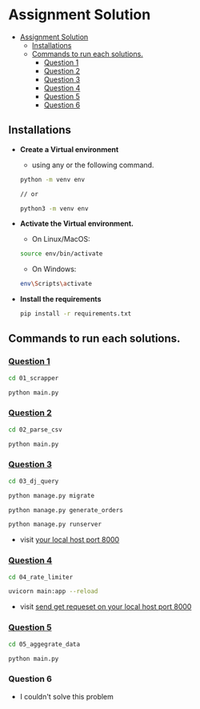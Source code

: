 # Assignment Solution

- [Assignment Solution](#assignment-solution)
  - [Installations](#installations)
  - [Commands to run each solutions.](#commands-to-run-each-solutions)
    - [Question 1](#question-1)
    - [Question 2](#question-2)
    - [Question 3](#question-3)
    - [Question 4](#question-4)
    - [Question 5](#question-5)
    - [Question 6](#question-6)


## Installations

- **Create a Virtual environment**
  
  -  using any or the following command.
    ```sh
    python -m venv env

    // or

    python3 -m venv env
    ```
- **Activate the Virtual environment.**
    - On Linux/MacOS:
    ```sh
    source env/bin/activate
    ```
    - On Windows:
    ```sh
    env\Scripts\activate
    ```
- **Install the requirements**
    ```sh
    pip install -r requirements.txt
    ```

## Commands to run each solutions.

### [Question 1](./01_scrapper/main.py)

```sh
cd 01_scrapper

python main.py
```
### [Question 2](./02_parse_csv/main.py)

```sh
cd 02_parse_csv

python main.py
```

### [Question 3](./03_dj_query/)

```sh
cd 03_dj_query

python manage.py migrate

python manage.py generate_orders

python manage.py runserver

```
- visit  [your local host port 8000](http://127.0.0.1:8000/)

### [Question 4](./04_rate_limiter/main.py)

```sh
cd 04_rate_limiter

uvicorn main:app --reload

```
- visit  [send get requeset on your local host port 8000](http://127.0.0.1:8000/)

### [Question 5](./05_aggegrate_data/main.py)

```sh
cd 05_aggegrate_data

python main.py

```

### Question 6
- I couldn't solve this problem